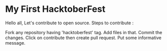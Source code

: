 # My First HacktoberFest
Hello all, Let's contribute to open source. Steps to contribute :

Fork any repository having 'hacktoberfest' tag.
Add files in that.
Commit the changes.
Click on contribute then create pull request.
Put some informative message.
